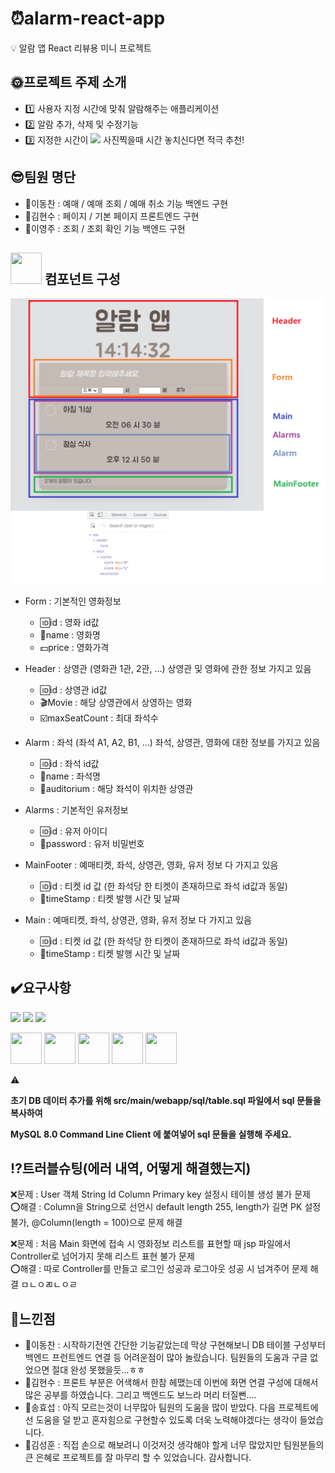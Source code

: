 # :alarm_clock:alarm-react-app
:bulb: 알람 앱 React 리뷰용 미니 프로젝트

## :sun_with_face:프로젝트 주제 소개
- :one: 사용자 지정 시간에 맞춰 알람해주는 애플리케이션
- :two: 알람 추가, 삭제 및 수정기능
- :three: 지정한 시간이 
<img src="https://img.shields.io/badge/Zoom-2D8CFF?style=for-the-badge&logo=zoom&logoColor=white"/> 사진찍을때 시간 놓치신다면 적극 추천!

## :sunglasses:팀원 명단
- :bust_in_silhouette:이동찬 : 예매 / 예매 조회 / 예매 취소 기능 백엔드 구현
- :bust_in_silhouette:김현수 : 페이지 / 기본 페이지 프론트엔드 구현
- :bust_in_silhouette:이영주 : 조회 / 조회 확인 기능 백엔드 구현

## <img src="https://icongr.am/devicon/react-original-wordmark.svg?size=128&color=currentColor" width="50" height="50"/> 컴포넌트 구성

![React Component Chart](/public/react_component_chart.png "React Component Chart")

- Form : 기본적인 영화정보
  - :id:id : 영화 id값
  - :name_badge:name : 영화명
  - :dollar:price : 영화가격

- Header : 상영관 (영화관 1관, 2관, ...) 상영관 및 영화에 관한 정보 가지고 있음
  - :id:id : 상영관 id값
  - :clapper:Movie : 해당 상영관에서 상영하는 영화
  - :ballot_box_with_check:maxSeatCount : 최대 좌석수

- Alarm : 좌석 (좌석 A1, A2, B1, ...) 좌석, 상영관, 영화에 대한 정보를 가지고 있음
  - :id:id : 좌석 id값
  - :name_badge:name : 좌석명
  - :cinema:auditorium : 해당 좌석이 위치한 상영관

- Alarms : 기본적인 유저정보
  - :id:id : 유저 아이디
  - :no_entry_sign:password : 유저 비밀번호

- MainFooter : 예매티켓, 좌석, 상영관, 영화, 유저 정보 다 가지고 있음
  - :id:id : 티켓 id 값 (한 좌석당 한 티켓이 존재하므로 좌석 id값과 동일)
  - :date:timeStamp : 티켓 발행 시간 및 날짜

- Main : 예매티켓, 좌석, 상영관, 영화, 유저 정보 다 가지고 있음
  - :id:id : 티켓 id 값 (한 좌석당 한 티켓이 존재하므로 좌석 id값과 동일)
  - :date:timeStamp : 티켓 발행 시간 및 날짜

## :heavy_check_mark:요구사항
<p>
<img src="https://img.shields.io/badge/Spring-6DB33F?style=for-the-badge&logo=spring&logoColor=white"/>
<img src="https://img.shields.io/badge/MySQL-005C84?style=for-the-badge&logo=mysql&logoColor=white"/>
<img src="https://img.shields.io/badge/Zoom-2D8CFF?style=for-the-badge&logo=zoom&logoColor=white"/>
</p>
<p>
<img src="https://cdn.jsdelivr.net/gh/devicons/devicon/icons/html5/html5-original.svg" width="50" height="50" />
<img src="https://cdn.jsdelivr.net/gh/devicons/devicon/icons/css3/css3-original.svg" width="50" height="50" />
<img src="https://cdn.jsdelivr.net/gh/devicons/devicon/icons/apache/apache-original-wordmark.svg" width="50" height="50" />
<img src="https://cdn.jsdelivr.net/gh/devicons/devicon/icons/tomcat/tomcat-original.svg" width="50" height="50" />
<img src="https://cdn.jsdelivr.net/gh/devicons/devicon/icons/github/github-original.svg" width="50" height="50" />
</p>

:warning: 

**초기 DB 데이터 추가를 위해 src/main/webapp/sql/table.sql 파일에서 sql 문들을 복사하여**

**MySQL 8.0 Command Line Client 에 붙여넣어 sql 문들을 실행해 주세요.**


## :interrobang:트러블슈팅(에러 내역, 어떻게 해결했는지)
:x:문제 : User 객체 String Id Column Primary key 설정시 테이블 생성 불가 문제<br>
:o:해결 : Column을 String으로 선언시 default length 255, length가 길면 PK 설정 불가, @Column(length = 100)으로 문제 해결

:x:문제 : 처음 Main 화면에 접속 시 영화정보 리스트를 표현할 때 jsp 파일에서 Controller로 넘어가지 못해 리스트 표현 불가 문제<br>
:o:해결 : 따로 Controller를 만들고 로그인 성공과 로그아웃 성공 시 넘겨주어 문제 해결
ㅁㄴㅇㄻㄴㅇㄹ

## :rainbow:느낀점
- :man:이동찬 : 시작하기전엔 간단한 기능같았는데 막상 구현해보니 DB 테이블 구성부터 백엔드 프런트엔드 연결 등 어려운점이 많아 놀랐습니다. 팀원들의 도움과 구글 없었으면 절대 완성 못했을듯...ㅎㅎ
- :man:김현수 : 프론트 부분은 어색해서 한참 헤맸는데 이번에 화면 연결 구성에 대해서 많은 공부를 하였습니다. 그리고 백엔드도 보느라 머리 터질뻔....
- :man:송효섭 : 아직 모르는것이 너무많아 팀원의 도움을 많이 받았다. 다음 프로젝트에선 도움을 덜 받고 혼자힘으로 구현할수 있도록 더욱 노력해야겠다는 생각이 들었습니다.
- :man:김성훈 : 직접 손으로 해보려니 이것저것 생각해야 할게 너무 많았지만 팀원분들의 큰 은혜로 프로젝트를 잘 마무리 할 수 있었습니다. 감사합니다.
